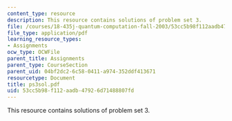 ```yaml
---
content_type: resource
description: This resource contains solutions of problem set 3.
file: /courses/18-435j-quantum-computation-fall-2003/53cc5b98f112aadb47926d71488807fd_ps3sol.pdf
file_type: application/pdf
learning_resource_types:
- Assignments
ocw_type: OCWFile
parent_title: Assignments
parent_type: CourseSection
parent_uid: 04bf2dc2-6c58-0411-a974-352ddf413671
resourcetype: Document
title: ps3sol.pdf
uid: 53cc5b98-f112-aadb-4792-6d71488807fd
---
```

This resource contains solutions of problem set 3.

